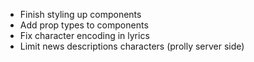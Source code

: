 - Finish styling up components
- Add prop types to components
- Fix character encoding in lyrics
- Limit news descriptions characters (prolly server side)